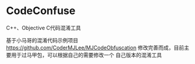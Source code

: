 # CodeConfuse
C++、Objective C代码混淆工具

基于小马哥的混淆代码示例项目 https://github.com/CoderMJLee/MJCodeObfuscation 修改完善而成，目前主要用于过马甲包，可以根据自己的需要修改一个
自己版本的混淆工具

